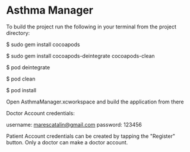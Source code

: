 # Asthma Manager

To build the project run the following in your terminal from the project directory:

$ sudo gem install cocoapods

$ sudo gem install cocoapods-deintegrate cocoapods-clean

$ pod deintegrate

$ pod clean

$ pod install

Open AsthmaManager.xcworkspace and build the application from there


Doctor Account credentials:

username: marescatalin@gmail.com
password: 123456


Patient Account credentials can be created by tapping the "Register" button. Only a doctor can make a doctor account.
